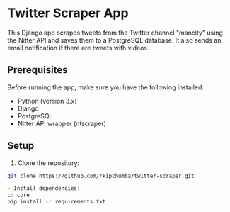 # Twitter Scraper App

This Django app scrapes tweets from the Twitter channel "mancity" using the Nitter API and saves them to a PostgreSQL database. It also sends an email notification if there are tweets with videos.

## Prerequisites

Before running the app, make sure you have the following installed:

- Python (version 3.x)
- Django
- PostgreSQL
- Nitter API wrapper (ntscraper)

## Setup

1. Clone the repository:

```bash
git clone https://github.com/rkipchumba/twitter-scraper.git

- Install dependencies:
cd core
pip install -r requirements.txt

